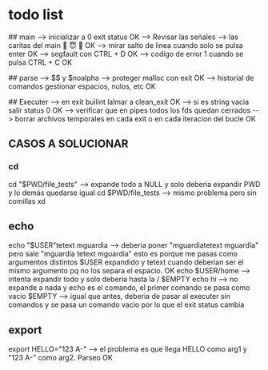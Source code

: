 # todo list

## main
--> inicializar a 0 exit status OK
--> Revisar las señales
--> las caritas del main 🤬 😇 🖕 OK
--> mirar salto de linea cuando solo se pulsa enter OK
--> segfault con CTRL + D OK
--> codigo de error 1 cuando se pulsa CTRL + C OK

## parse
--> $$ y $noalpha
--> proteger malloc con exit OK
--> historial de comandos gestionar espacios, nulos, etc OK

## Executer
--> en exit builint lalmar a clean_exit OK
--> si es string vacia salir status 0 OK
--> verificar que en pipes todos los fds quedan cerrados
--> borrar archivos temporales en cada exit o en cada iteracion del bucle OK

## CASOS A SOLUCIONAR
### cd

cd "$PWD/file_tests" --> expande todo a NULL y solo deberia expandir PWD y lo demás quedarse igual
cd $PWD/file_tests   --> mismo problema pero sin comillas xd

## echo

echo  "$USER"tetext mguardia --> deberia poner "mguardiatetext mguardia" pero sale "mguardia tetext mguardia" esto es porque me pasas como argumentos distintos $USER expandido y tetext cuando deberian ser el mismo argumento pq no los separa el espacio. OK
echo $USER/home --> intenta expandir todo y solo deberia hasta la /
$EMPTY echo hi --> no expande a nada y echo es el comando, el primer comando se pasa como vacio
$EMPTY --> igual que antes, deberia de pasar al executer sin comandos y se pasa un comando vacio por lo que el exit status cambia

## export

export HELLO="123 A-" --> el problema es que llega HELLO como arg1 y "123 A-" como arg2. Parseo OK